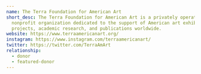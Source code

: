 ```yaml
---
name: The Terra Foundation for American Art
short_desc: The Terra Foundation for American Art is a privately operated
  nonprofit organization dedicated to the support of American art exhibitions,
  projects, academic research, and publications worldwide.
website: https://www.terraamericanart.org/
instagram: https://www.instagram.com/terraamericanart/
twitter: https://twitter.com/TerraAmArt
relationship:
  - donor
  - featured-donor
---
```

